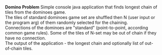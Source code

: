 <b>Domino Problem</b> 
Simple console java application that finds longest chain of tiles from the dominoes game. <br>
The tiles of standard dominoes game set are shuffled then N (user input or the program arg) of them randomly selected for the chaining.<br>
Connections of the dominoes are "standard" (point-to-point, according common game rules). Some of the tiles of N-set may be out of chain if they have no connection.<br>
The output of the application - the longest chain and optionally list of out-of-chain tiles.
